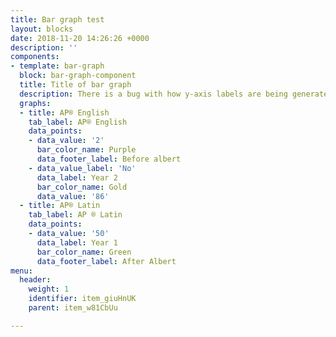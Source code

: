 ```yaml
---
title: Bar graph test
layout: blocks
date: 2018-11-20 14:26:26 +0000
description: ''
components:
- template: bar-graph
  block: bar-graph-component
  title: Title of bar graph
  description: There is a bug with how y-axis labels are being generated. Fix coming!
  graphs:
  - title: AP® English
    tab_label: AP® English
    data_points:
    - data_value: '2'
      bar_color_name: Purple
      data_footer_label: Before albert
    - data_value_label: 'No'
      data_label: Year 2
      bar_color_name: Gold
      data_value: '86'
  - title: AP® Latin
    tab_label: AP ® Latin
    data_points:
    - data_value: '50'
      data_label: Year 1
      bar_color_name: Green
      data_footer_label: After Albert
menu:
  header:
    weight: 1
    identifier: item_giuHnUK
    parent: item_w81CbUu

---
```

